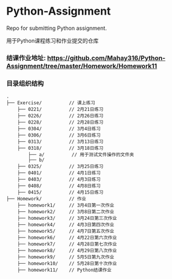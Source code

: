 # Python-Assignment
Repo for submitting Python assignment.

用于Python课程练习和作业提交的仓库  

### 结课作业地址: https://github.com/Mahay316/Python-Assignment/tree/master/Homework/Homework11

### 目录组织结构
```
.
├── Exercise/          // 课上练习  
    ├── 0221/          // 2月21日练习  
    ├── 0226/          // 2月26日练习  
    ├── 0228/          // 2月28日练习  
    ├── 0304/          // 3月4日练习  
    ├── 0306/          // 3月6日练习
    ├── 0313/          // 3月13日练习
    ├── 0318/          // 3月18日练习
        ├── a/          // 用于测试文件操作的文件夹
        ├── b/
    ├── 0325/          // 3月25日练习
    ├── 0401/          // 4月1日练习
    ├── 0403/          // 4月3日练习
    ├── 0408/          // 4月8日练习
    ├── 0415/          // 4月15日练习
├── Homework/          // 作业
    ├── homework1/     // 3月4日第一次作业
    ├── homework2/     // 3月8日第二次作业
    ├── homework3/     // 3月24日第三次作业
    ├── homework4/     // 4月3日第四次作业
    ├── homework5/     // 4月7日第五次作业
    ├── homework6/     // 4月22日第六次作业
    ├── homework7/     // 4月28日第七次作业
    ├── homework8/     // 4月29日第八次作业
    ├── homework9/     // 5月5日第九次作业
    ├── homework10/    // 5月28日第十次作业
    ├── homework11/    // Python结课作业
```
